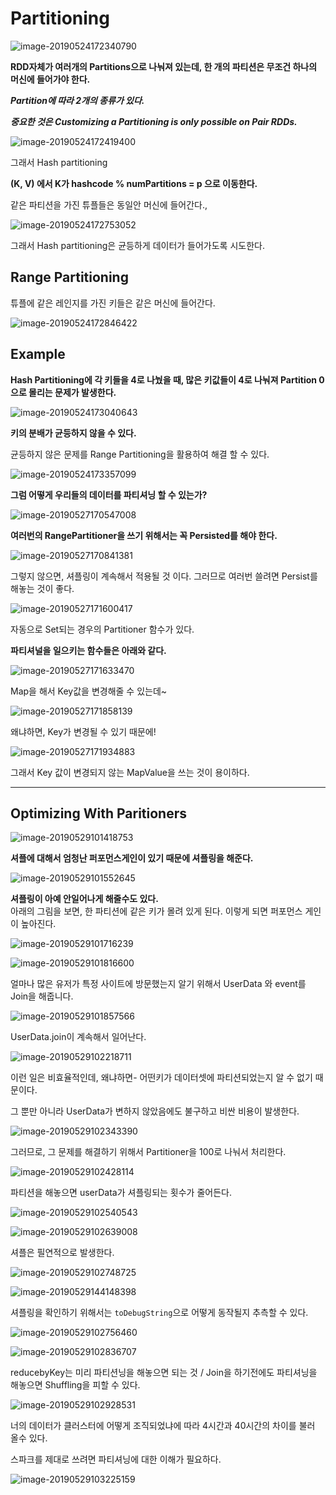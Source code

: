 





# Partitioning

![image-20190524172340790](https://ws3.sinaimg.cn/large/006tNc79gy1g3chfrnui0j30ni0e1tek.jpg)



**RDD자체가 여러개의 Partitions으로 나눠져 있는데, 한 개의 파티션은 무조건 하나의 머신에 들어가야 한다.**

***Partition에 따라 2개의 종류가 있다.***

***중요한 것은 Customizing a Partitioning is only possible on Pair RDDs.***

![image-20190524172419400](https://ws2.sinaimg.cn/large/006tNc79gy1g3chgfcky5j30lu0e7jx9.jpg)



그래서 Hash partitioning

**(K, V) 에서 K가 hashcode % numPartitions = p 으로 이동한다.**

같은 파티션을 가진 튜플들은 동일안 머신에 들어간다.,

![image-20190524172753052](https://ws2.sinaimg.cn/large/006tNc79gy1g3chk4tkbrj30m50e4dl7.jpg)

그래서 Hash partitioning은 균등하게 데이터가 들어가도록 시도한다.



## Range Partitioning 

튜플에 같은 레인지를 가진 키들은 같은 머신에 들어간다.

![image-20190524172846422](https://ws4.sinaimg.cn/large/006tNc79gy1g3chl26px1j30mb0clgpr.jpg)



## Example

**Hash Partitioning에 각 키들을 4로 나눴을 때, 많은 키값들이 4로 나눠져 Partition 0 으로 몰리는 문제가 발생한다.**

![image-20190524173040643](https://ws2.sinaimg.cn/large/006tNc79gy1g3chn1bl3zj30ly0d2n2n.jpg)



**키의 분배가 균등하지 않을 수 있다.**

균등하지 않은 문제를 Range Partitioning을 활용하여 해결 할 수 있다.

![image-20190524173357099](https://ws1.sinaimg.cn/large/006tNc79gy1g3chqj3855j30mp0edgqq.jpg)



**그럼 어떻게 우리들의 데이터를 파티셔닝 할 수 있는가?**

![image-20190527170547008](https://ws2.sinaimg.cn/large/006tNc79gy1g3fxs3vtf3j30s50g8afo.jpg)



**여러번의 RangePartitioner을 쓰기 위해서는 꼭 Persisted를 해야 한다.**

  ![image-20190527170841381](https://ws4.sinaimg.cn/large/006tNc79gy1g3fxv3ekw1j30qq0i8akp.jpg)



그렇지 않으면, 셔플링이 계속해서 적용될 것 이다. 그러므로 여러번 쓸려면 Persist를 해놓는 것이 좋다.

 

![image-20190527171600417](https://ws4.sinaimg.cn/large/006tNc79gy1g3fy2pcjfpj30qb0gztga.jpg)

자동으로 Set되는 경우의 Partitioner 함수가 있다.



**파티셔널을 일으키는 함수들은 아래와 같다.**

![image-20190527171633470](https://ws1.sinaimg.cn/large/006tNc79gy1g3fy39r80fj30p80g0q9o.jpg)



Map을 해서 Key값을 변경해줄 수 있는데~

![image-20190527171858139](https://ws3.sinaimg.cn/large/006tNc79gy1g3fy5sufhoj30q909wtcu.jpg)





왜냐하면, Key가 변경될 수 있기 때문에!

![image-20190527171934883](https://ws1.sinaimg.cn/large/006tNc79gy1g3fy6fdqb8j30q30gtwp4.jpg)

그래서 Key 값이 변경되지 않는 MapValue을 쓰는 것이 용이하다.

---

## Optimizing With Paritioners



![image-20190529101418753](http://ww3.sinaimg.cn/large/006tNc79gy1g3hx4n6h7xj30or0dujwu.jpg)



**셔플에 대해서 엄청난 퍼포먼스게인이 있기 때문에 셔플링을 해준다.**

![image-20190529101552645](http://ww4.sinaimg.cn/large/006tNc79gy1g3hx668kn7j30lq0e4jxh.jpg)



**셔플링이 아예 안일어나게 해줄수도 있다.**  
아래의 그림을 보면,  한 파티션에 같은 키가 몰려 있게 된다. 이렇게 되면 퍼포먼스 게인이 높아진다.

![image-20190529101716239](http://ww2.sinaimg.cn/large/006tNc79gy1g3hx7mb31nj30kq0edjy0.jpg)





![image-20190529101816600](http://ww1.sinaimg.cn/large/006tNc79gy1g3hx8o4ldij30mn0ehtf1.jpg)



얼마나 많은 유저가 특정 사이트에 방문했는지 알기 위해서 UserData 와 event를 Join을 해줍니다.

![image-20190529101857566](http://ww2.sinaimg.cn/large/006tNc79gy1g3hx9del4nj30mo0epk02.jpg)



UserData.join이 계속해서 일어난다.

![image-20190529102218711](http://ww3.sinaimg.cn/large/006tNc79gy1g3hxcvg2e2j30nz0ei46t.jpg)



이런 일은 비효율적인데, 왜냐하면- 어떤키가 데이터셋에 파티션되었는지 알 수 없기 때문이다.

그 뿐만 아니라 UserData가 변하지 않았음에도 불구하고 비싼 비용이 발생한다.

![image-20190529102343390](http://ww1.sinaimg.cn/large/006tNc79gy1g3hxecc03sj30ml0el46l.jpg)



그러므로, 그 문제를 해결하기 위해서 Partitioner을 100로 나눠서 처리한다.

![image-20190529102428114](http://ww2.sinaimg.cn/large/006tNc79gy1g3hxf4dxx9j30p10ee47d.jpg)



파티션을 해놓으면 userData가 셔플링되는 횟수가 줄어든다.

![image-20190529102540543](http://ww1.sinaimg.cn/large/006tNc79gy1g3hxgdd1t7j30lk0enwkd.jpg)



![image-20190529102639008](http://ww4.sinaimg.cn/large/006tNc79gy1g3hxhdubvrj30mu0e679n.jpg)



셔플은 필연적으로 발생한다.

![image-20190529102748725](http://ww4.sinaimg.cn/large/006tNc79gy1g3hxilcmhrj30mo08841f.jpg)

![image-20190529144148398](http://ww1.sinaimg.cn/large/006tNc79gy1g3i4uvjnpnj30hy049gm8.jpg)



셔플링을 확인하기 위해서는 `toDebugString`으로 어떻게 동작될지 추측할 수 있다.



![image-20190529102756460](http://ww2.sinaimg.cn/large/006tNc79gy1g3hxiq2z8ij30ma0e3jxu.jpg)



![image-20190529102836707](http://ww2.sinaimg.cn/large/006tNc79gy1g3hxjewtwej30fs0dydiu.jpg)



reducebyKey는 미리 파티션닝을 해놓으면 되는 것 / Join을 하기전에도 파티셔닝을 해놓으면 Shuffling을 피할 수 있다. 

![image-20190529102928531](http://ww2.sinaimg.cn/large/006tNc79gy1g3hxkboo1hj30mw0dk0zd.jpg)





너의 데이터가 클러스터에 어떻게 조직되었냐에 따라 4시간과 40시간의 차이를 불러 올수 있다.

스파크를 제대로 쓰려면  파티셔닝에 대한 이해가 필요하다.

![image-20190529103225159](http://ww4.sinaimg.cn/large/006tNc79gy1g3hxndte4qj30ta0cxths.jpg)

